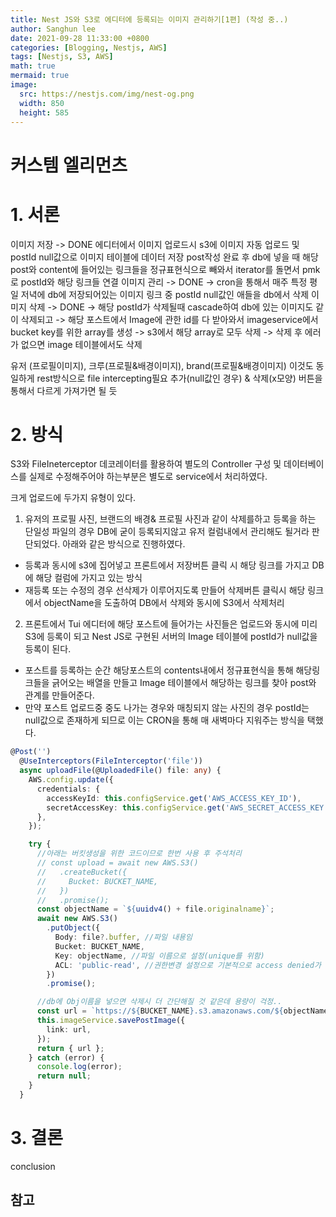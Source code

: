 ```yaml
---
title: Nest JS와 S3로 에디터에 등록되는 이미지 관리하기[1편] (작성 중..)
author: Sanghun lee
date: 2021-09-28 11:33:00 +0800
categories: [Blogging, Nestjs, AWS]
tags: [Nestjs, S3, AWS]
math: true
mermaid: true
image:
  src: https://nestjs.com/img/nest-og.png
  width: 850
  height: 585
---
```


# 커스템 엘리먼츠

# 1. 서론

이미지 저장 -> DONE
에디터에서 이미지 업로드시 s3에 이미지 자동 업로드 및 postId null값으로 이미지 테이블에 데이터 저장
post작성 완료 후 db에 넣을 때 해당 post와 content에 들어있는 링크들을 정규표현식으로 빼와서 iterator를 돌면서 pmk로 postId와 해당 링크들 연결
이미지 관리 -> DONE
-> cron을 통해서 매주 특정 평일 저녁에 db에 저장되어있는 이미지 링크 중
postId null값인 애들을 db에서 삭제
이미지 삭제 -> DONE
-> 해당 postId가 삭제될때 cascade하여 db에 있는 이미지도 같이 삭제되고
-> 해당 포스트에서 Image에 관한 id를 다 받아와서 imageservice에서 bucket key를 위한 array를 생성
-> s3에서 해당 array로 모두 삭제
-> 삭제 후 에러가 없으면 image 테이블에서도 삭제

유저 (프로필이미지), 크루(프로필&배경이미지), brand(프로필&배경이미지)
이것도 동일하게 rest방식으로 file intercepting필요
추가(null값인 경우) & 삭제(x모양) 버튼을 통해서 다르게 가져가면 될 듯

# 2. 방식

S3와 FileIneterceptor 데코레이터를 활용하여 별도의 Controller 구성 및 데이터베이스를 실제로 수정해주어야 하는부분은 별도로 service에서 처리하였다.

크게 업로드에 두가지 유형이 있다.

1. 유저의 프로필 사진, 브랜드의 배경& 프로필 사진과 같이 삭제를하고 등록을 하는 단일성 파일의 경우 DB에 굳이 등록되지않고 유저 컬럼내에서 관리해도 될거라 판단되었다.
   아래와 같은 방식으로 진행하였다.

- 등록과 동시에 s3에 집어넣고 프론트에서 저장버튼 클릭 시 해당 링크를 가지고 DB에 해당 컬럼에 가지고 있는 방식
- 재등록 또는 수정의 경우 선삭제가 이루어지도록 만들어 삭제버튼 클릭시 해당 링크에서 objectName을 도출하여 DB에서 삭제와 동시에 S3에서 삭제처리

2.  프론트에서 Tui 에디터에 해당 포스트에 들어가는 사진들은 업로드와 동시에 미리 S3에 등록이 되고 Nest JS로 구현된 서버의 Image 테이블에 postId가 null값을 등록이 된다.

- 포스트를 등록하는 순간 해당포스트의 contents내에서 정규표현식을 통해 해당링크들을 긁어오는 배열을 만들고 Image 테이블에서 해당하는 링크를 찾아 post와 관계를 만들어준다.
- 만약 포스트 업로드중 중도 나가는 경우와 매칭되지 않는 사진의 경우 postId는 null값으로 존재하게 되므로 이는 CRON을 통해 매 새벽마다 지워주는 방식을 택했다.

```ts
@Post('')
  @UseInterceptors(FileInterceptor('file'))
  async uploadFile(@UploadedFile() file: any) {
    AWS.config.update({
      credentials: {
        accessKeyId: this.configService.get('AWS_ACCESS_KEY_ID'),
        secretAccessKey: this.configService.get('AWS_SECRET_ACCESS_KEY'),
      },
    });

    try {
      //아래는 버킷생성을 위한 코드이므로 한번 사용 후 주석처리
      // const upload = await new AWS.S3()
      //   .createBucket({
      //     Bucket: BUCKET_NAME,
      //   })
      //   .promise();
      const objectName = `${uuidv4() + file.originalname}`;
      await new AWS.S3()
        .putObject({
          Body: file?.buffer, //파일 내용임
          Bucket: BUCKET_NAME,
          Key: objectName, //파일 이름으로 설정(unique를 위함)
          ACL: 'public-read', //권한변경 설정으로 기본적으로 access denied가 되기에 설정 필요
        })
        .promise();

      //db에 Obj이름을 넣으면 삭제시 더 간단해질 것 같은데 용량이 걱정..
      const url = `https://${BUCKET_NAME}.s3.amazonaws.com/${objectName}`;
      this.imageService.savePostImage({
        link: url,
      });
      return { url };
    } catch (error) {
      console.log(error);
      return null;
    }
  }

```

# 3. 결론

conclusion

## 참고
